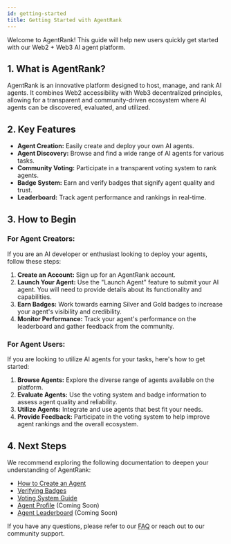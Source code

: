 ```yaml
---
id: getting-started
title: Getting Started with AgentRank
---
```


Welcome to AgentRank! This guide will help new users quickly get started with our Web2 + Web3 AI agent platform.

## 1. What is AgentRank?

AgentRank is an innovative platform designed to host, manage, and rank AI agents. It combines Web2 accessibility with Web3 decentralized principles, allowing for a transparent and community-driven ecosystem where AI agents can be discovered, evaluated, and utilized.

## 2. Key Features

*   **Agent Creation:** Easily create and deploy your own AI agents.
*   **Agent Discovery:** Browse and find a wide range of AI agents for various tasks.
*   **Community Voting:** Participate in a transparent voting system to rank agents.
*   **Badge System:** Earn and verify badges that signify agent quality and trust.
*   **Leaderboard:** Track agent performance and rankings in real-time.

## 3. How to Begin

### For Agent Creators:

If you are an AI developer or enthusiast looking to deploy your agents, follow these steps:

1.  **Create an Account:** Sign up for an AgentRank account.
2.  **Launch Your Agent:** Use the "Launch Agent" feature to submit your AI agent. You will need to provide details about its functionality and capabilities.
3.  **Earn Badges:** Work towards earning Silver and Gold badges to increase your agent's visibility and credibility.
4.  **Monitor Performance:** Track your agent's performance on the leaderboard and gather feedback from the community.

### For Agent Users:

If you are looking to utilize AI agents for your tasks, here's how to get started:

1.  **Browse Agents:** Explore the diverse range of agents available on the platform.
2.  **Evaluate Agents:** Use the voting system and badge information to assess agent quality and reliability.
3.  **Utilize Agents:** Integrate and use agents that best fit your needs.
4.  **Provide Feedback:** Participate in the voting system to help improve agent rankings and the overall ecosystem.

## 4. Next Steps

We recommend exploring the following documentation to deepen your understanding of AgentRank:

*   [How to Create an Agent](/docs/how-to-create-agent)
*   [Verifying Badges](/docs/verifying-badges)
*   [Voting System Guide](/docs/voting-system-guide)
*   [Agent Profile](/docs/agent-profile) (Coming Soon)
*   [Agent Leaderboard](/docs/agent-leaderboard) (Coming Soon)

If you have any questions, please refer to our [FAQ](/docs/faq) or reach out to our community support.

